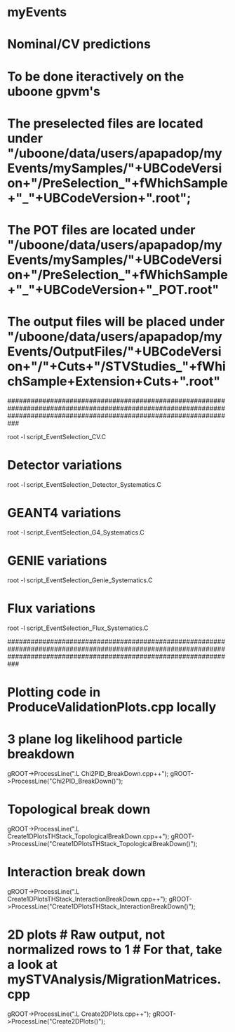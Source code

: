 # myEvents

# Nominal/CV predictions 
# To be done iteractively on the uboone gpvm's
# The preselected files are located under "/uboone/data/users/apapadop/myEvents/mySamples/"+UBCodeVersion+"/PreSelection_"+fWhichSample+"_"+UBCodeVersion+".root";
# The POT files are located under "/uboone/data/users/apapadop/myEvents/mySamples/"+UBCodeVersion+"/PreSelection_"+fWhichSample+"_"+UBCodeVersion+"_POT.root"
# The output files will be placed under "/uboone/data/users/apapadop/myEvents/OutputFiles/"+UBCodeVersion+"/"+Cuts+"/STVStudies_"+fWhichSample+Extension+Cuts+".root"

###########################################################################################################################################################################

root -l script_EventSelection_CV.C

# Detector variations

root -l script_EventSelection_Detector_Systematics.C

# GEANT4 variations

root -l script_EventSelection_G4_Systematics.C

# GENIE variations

root -l script_EventSelection_Genie_Systematics.C

# Flux variations

root -l script_EventSelection_Flux_Systematics.C

###########################################################################################################################################################################

# Plotting code in ProduceValidationPlots.cpp locally

# 3 plane log likelihood particle breakdown 
gROOT->ProcessLine(".L Chi2PID_BreakDown.cpp++"); gROOT->ProcessLine("Chi2PID_BreakDown()");

# Topological break down
gROOT->ProcessLine(".L Create1DPlotsTHStack_TopologicalBreakDown.cpp++"); gROOT->ProcessLine("Create1DPlotsTHStack_TopologicalBreakDown()");

# Interaction break down
gROOT->ProcessLine(".L Create1DPlotsTHStack_InteractionBreakDown.cpp++"); gROOT->ProcessLine("Create1DPlotsTHStack_InteractionBreakDown()");

# 2D plots # Raw output, not normalized rows to 1 # For that, take a look at mySTVAnalysis/MigrationMatrices.cpp
gROOT->ProcessLine(".L Create2DPlots.cpp++"); gROOT->ProcessLine("Create2DPlots()");
